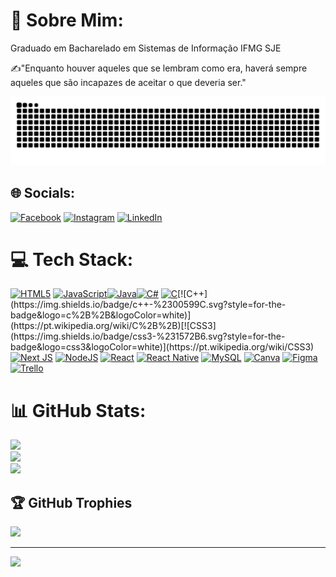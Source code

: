# 💫 Sobre Mim:
Graduado em Bacharelado em Sistemas de Informação IFMG SJE

✍"Enquanto houver aqueles que se lembram como era, haverá sempre aqueles que são incapazes de aceitar o que deveria ser."

<picture>
  <source media="(prefers-color-scheme: dark)" srcset="https://raw.githubusercontent.com/mateus00dias/mateus00dias/output/github-snake-dark.svg" />
  <source media="(prefers-color-scheme: light)" srcset="https://raw.githubusercontent.com/mateus00dias/mateus00dias/output/github-snake.svg" />
  <img alt="GitHub Contribution Snake" src="https://raw.githubusercontent.com/mateus00dias/mateus00dias/output/github-snake.svg" />
</picture>


## 🌐 Socials:
[![Facebook](https://img.shields.io/badge/Facebook-%231877F2.svg?logo=Facebook&logoColor=white)](https://facebook.com/mateus00dias) [![Instagram](https://img.shields.io/badge/Instagram-%23E4405F.svg?logo=Instagram&logoColor=white)](https://instagram.com/mateus00dias) [![LinkedIn](https://img.shields.io/badge/LinkedIn-%230077B5.svg?logo=linkedin&logoColor=white)](https://linkedin.com/in/mateus00dias) 

# 💻 Tech Stack:
[![HTML5](https://img.shields.io/badge/html5-%23E34F26.svg?style=for-the-badge&logo=html5&logoColor=white)](https://pt.wikipedia.org/wiki/HTML5) [![JavaScript](https://img.shields.io/badge/javascript-%23323330.svg?style=for-the-badge&logo=javascript&logoColor=%23F7DF1E)](https://www.javascript.com/)[![Java](https://img.shields.io/badge/java-%23ED8B00.svg?style=for-the-badge&logo=java&logoColor=white)](https://www.javas.com/)[![C#](https://img.shields.io/badge/c%23-%23239120.svg?style=for-the-badge&logo=c-sharp&logoColor=white)](https://learn.microsoft.com/pt-br/dotnet/csharp/) [![C](https://img.shields.io/badge/c-%2300599C.svg?style=for-the-badge&logo=c&logoColor=white)](https://pt.wikipedia.org/wiki/C_(linguagem_de_programa%C3%A7%C3%A3o))[![C++](https://img.shields.io/badge/c++-%2300599C.svg?style=for-the-badge&logo=c%2B%2B&logoColor=white)](https://pt.wikipedia.org/wiki/C%2B%2B)[![CSS3](https://img.shields.io/badge/css3-%231572B6.svg?style=for-the-badge&logo=css3&logoColor=white)](https://pt.wikipedia.org/wiki/CSS3) [![Next JS](https://img.shields.io/badge/Next-black?style=for-the-badge&logo=next.js&logoColor=white)](https://nextjs.org/) [![NodeJS](https://img.shields.io/badge/node.js-6DA55F?style=for-the-badge&logo=node.js&logoColor=white)](https://nextjs.org/) [![React](https://img.shields.io/badge/react-%2320232a.svg?style=for-the-badge&logo=react&logoColor=%2361DAFB)](https://react.dev/) [![React Native](https://img.shields.io/badge/react_native-%2320232a.svg?style=for-the-badge&logo=react&logoColor=%2361DAFB)](https://reactnative.dev/) [![MySQL](https://img.shields.io/badge/mysql-%2300f.svg?style=for-the-badge&logo=mysql&logoColor=white)](https://mysql.com/) [![Canva](https://img.shields.io/badge/Canva-%2300C4CC.svg?style=for-the-badge&logo=Canva&logoColor=white)](https://canva.com/) [![Figma](https://img.shields.io/badge/figma-%23F24E1E.svg?style=for-the-badge&logo=figma&logoColor=white)](https://figma.com/)[![Trello](https://img.shields.io/badge/Trello-%23026AA7.svg?style=for-the-badge&logo=Trello&logoColor=white)](https://trello.com/)

# 📊 GitHub Stats:
![](https://github-readme-stats.vercel.app/api?username=mateus00dias&theme=dark&hide_border=false&include_all_commits=false&count_private=false)<br/>
![](https://github-readme-streak-stats.herokuapp.com/?user=mateus00dias&theme=dark&hide_border=false)<br/>
![](https://github-readme-stats.vercel.app/api/top-langs/?username=mateus00dias&theme=dark&hide_border=false&include_all_commits=false&count_private=false&layout=compact)

## 🏆 GitHub Trophies
![](https://github-profile-trophy.vercel.app/?username=mateus00dias&theme=darkhub&no-frame=false&no-bg=false&margin-w=4)

---
[![](https://visitcount.itsvg.in/api?id=mateus00dias&icon=0&color=0)](https://visitcount.itsvg.in)

